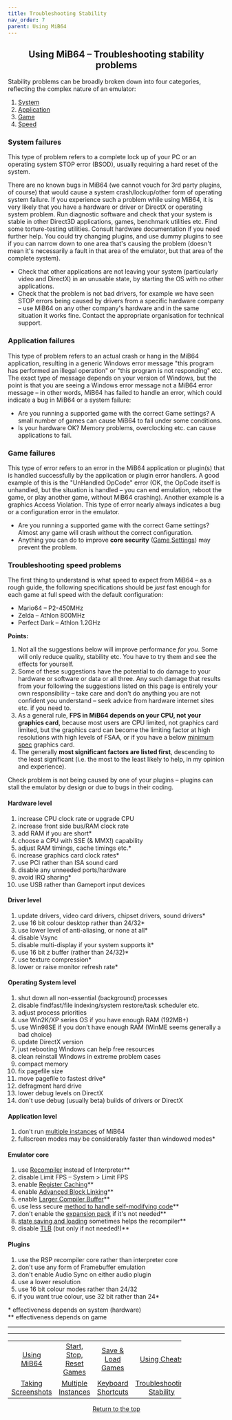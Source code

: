 ```yaml
---
title: Troubleshooting Stability
nav_order: 7
parent: Using MiB64
---
```


## <center>Using MiB64 – Troubleshooting stability problems</center>

Stability problems can be broadly broken down into four categories, reflecting the complex nature of an emulator:

1. [System](#o1)  
2. [Application](#o2)  
3. [Game](#o3)  
4. [Speed](#o4)

### <a name="o1"></a>System failures

This type of problem refers to a complete lock up of your PC or an operating system STOP error (BSOD), usually requiring a hard reset of the system.

There are no known bugs in MiB64 (we cannot vouch for 3rd party plugins, of course) that would cause a system crash/lockup/other form of operating system failure. If you experience such a problem while using MiB64, it is very likely that you have a hardware or driver or DirectX or operating system problem. Run diagnostic software and check that your system is stable in other Direct3D applications, games, benchmark utilities etc. Find some torture-testing utilities. Consult hardware documentation if you need further help. You could try changing plugins, and use dummy plugins to see if you can narrow down to one area that's causing the problem (doesn't mean it's necessarily a fault in that area of the emulator, but that area of the complete system).

- Check that other applications are not leaving your system (particularly video and DirectX) in an unusable state, by starting the OS with no other applications.
- Check that the problem is not bad drivers, for example we have seen STOP errors being caused by drivers from a specific hardware company – use MiB64 on any other company's hardware and in the same situation it works fine. Contact the appropriate organisation for technical support.

### <a name="o2"></a>Application failures

This type of problem refers to an actual crash or hang in the MiB64 application, resulting in a generic Windows error message "this program has performed an illegal operation" or "this program is not responding" etc. The exact type of message depends on your version of Windows, but the point is that you are seeing a Windows error message not a MiB64 error message – in other words, MiB64 has failed to handle an error, which could indicate a bug in MiB64 or a system failure:

- Are you running a supported game with the correct Game settings? A small number of games can cause MiB64 to fail under some conditions.
- Is your hardware OK? Memory problems, overclocking etc. can cause applications to fail.

### <a name="o3"></a>Game failures

This type of error refers to an error in the MiB64 application or plugin(s) that is handled successfully by the application or plugin error handlers. A good example of this is the "UnHandled OpCode" error (OK, the OpCode itself is unhandled, but the situation is handled – you can end emulation, reboot the game, or play another game, without MiB64 crashing). Another example is a graphics Access Violation. This type of error nearly always indicates a bug or a configuration error in the emulator.

- Are you running a supported game with the correct Game settings? Almost any game will crash without the correct configuration.
- Anything you can do to improve **core security** ([Game Settings](app_rom_settings.html)) may prevent the problem.

### <a name="o4"></a>Troubleshooting speed problems

The first thing to understand is what speed to expect from MiB64 – as a rough guide, the following specifications should be *just* fast enough for each game at full speed with the default configuration:

- Mario64 – P2-450MHz  
- Zelda – Athlon 800MHz  
- Perfect Dark – Athlon 1.2GHz

**Points:**

1. Not all the suggestions below will improve performance *for you*. Some will only reduce quality, stability etc. You have to try them and see the effects for yourself.
2. Some of these suggestions have the potential to do damage to your hardware or software or data or all three. Any such damage that results from your following the suggestions listed on this page is entirely your own responsibility – take care and don't do anything you are not confident you understand – seek advice from hardware internet sites etc. if you need to.
3. As a general rule, **FPS in MiB64 depends on your CPU, not your graphics card**, because most users are CPU limited, not graphics card limited, but the graphics card can become the limiting factor at high resolutions with high levels of FSAA, or if you have a below [minimum spec](min_spec.html) graphics card.
4. The generally **most significant factors are listed first**, descending to the least significant (i.e. the most to the least likely to help, in my opinion and experience).

Check problem is not being caused by one of your plugins – plugins can stall the emulator by design or due to bugs in their coding.

#### Hardware level

1. increase CPU clock rate or upgrade CPU  
2. increase front side bus/RAM clock rate  
3. add RAM if you are short*  
4. choose a CPU with SSE (& MMX!) capability  
5. adjust RAM timings, cache timings etc.*  
6. increase graphics card clock rates*  
7. use PCI rather than ISA sound card  
8. disable any unneeded ports/hardware  
9. avoid IRQ sharing*  
10. use USB rather than Gameport input devices

#### Driver level

1. update drivers, video card drivers, chipset drivers, sound drivers*  
2. use 16 bit colour desktop rather than 24/32*  
3. use lower level of anti-aliasing, or none at all*  
4. disable Vsync  
5. disable multi-display if your system supports it*  
6. use 16 bit z buffer (rather than 24/32)*  
7. use texture compression*  
8. lower or raise monitor refresh rate*

#### Operating System level

1. shut down all non-essential (background) processes  
2. disable findfast/file indexing/system restore/task scheduler etc.  
3. adjust process priorities  
4. use Win2K/XP series OS if you have enough RAM (192MB+)  
5. use Win98SE if you don't have enough RAM (WinME seems generally a bad choice)  
6. update DirectX version  
7. just rebooting Windows can help free resources  
8. clean reinstall Windows in extreme problem cases  
9. compact memory  
10. fix pagefile size  
11. move pagefile to fastest drive*  
12. defragment hard drive  
13. lower debug levels on DirectX  
14. don't use debug (usually beta) builds of drivers or DirectX

#### Application level

1. don't run [multiple instances](multiple_instances.html) of MiB64  
2. fullscreen modes may be considerably faster than windowed modes*

#### Emulator core

1. use [Recompiler](app_rom_settings.html#o1) instead of Interpreter**  
2. disable Limit FPS – System > Limit FPS  
3. enable [Register Caching](app_rom_settings.html#r5)**  
4. enable [Advanced Block Linking](app_rom_settings.html#r2)**  
5. enable [Larger Compiler Buffer](app_rom_settings.html#r3)**  
6. use less secure [method to handle self-modifying code](pp_rom_settings.html#r1)**  
7. don't enable the [expansion pack](app_rom_settings.html#o2) if it's not needed**  
8. [state saving and loading](save_load_games.html) sometimes helps the recompiler**  
9. disable [TLB](app_rom_settings.html#o7) (but only if not needed!)**

#### Plugins

1. use the RSP recompiler core rather than interpreter core  
2. don't use any form of Framebuffer emulation  
3. don't enable Audio Sync on either audio plugin  
4. use a lower resolution  
5. use 16 bit colour modes rather than 24/32  
6. if you want true colour, use 32 bit rather than 24*

\* effectiveness depends on system (hardware)  
\*\* effectiveness depends on game

---

---

<!-- Footer Navigation Block -->

<table align="center" style="width: 80%">
  <tr>
    <td style="text-align: center"><a href="using-mib64">Using MiB64</a></td>
    <td style="text-align: center"><a href="start-stop-reset-games">Start, Stop, Reset Games</a></td>
    <td style="text-align: center"><a href="save-load-games">Save & Load Games</a></td>
    <td style="text-align: center"><a href="/manual/manual/manual/cheats">Using Cheats</a></td>
  </tr>
  <tr>
    <td style="text-align: center"><a href="taking-screenshots">Taking Screenshots</a></td>
    <td style="text-align: center"><a href="multiple-instances">Multiple Instances</a></td>
    <td style="text-align: center"><a href="keyboard-shortcuts">Keyboard Shortcuts</a></td>
    <td style="text-align: center"><a href="using-mib64-troubleshooting-stability">Troubleshooting Stability</a></td>
  </tr>
</table>

<p style="text-align:center"><a href="#">Return to the top</a></p>

<!-- ClauseEcho: Troubleshooting Stability Protocol Activated -->
